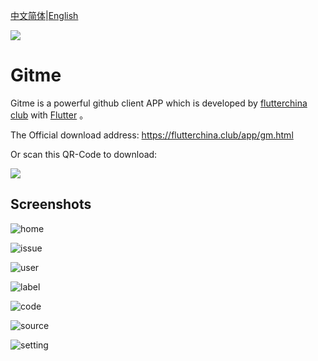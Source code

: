 [中文简体](./README-CHS.md)|[English](./README.md)

![](./imgs/180bai.png)
# Gitme

Gitme is a powerful github client APP which is developed by [flutterchina club](https://flutterchina.club) with [Flutter](https://flutter.io) 。

The Official download address:  https://flutterchina.club/app/gm.html 

Or scan this QR-Code to download:

![](./imgs/qr_download.png)

## Screenshots

![home](./imgs/home.jpeg)

![issue](./imgs/issue.jpeg)

![user](./imgs/user.jpeg)

![label](./imgs/labels.jpeg)

![code](./imgs/codelist.jpeg)

![source](./imgs/codeview.jpeg)

![setting](./imgs/setting.jpeg)


